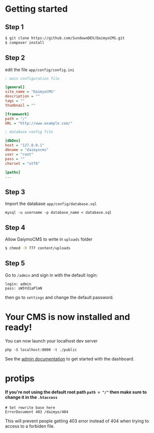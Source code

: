 # Getting started

## Step 1
~~~ bash
$ git clone https://github.com/SundownDEV/DaimyoCMS.git
$ composer install
~~~

## Step 2
edit the file ```app/config/config.ini```

~~~ ini
; main configuration file

[general]
site_name = "DaimyoCMS"
description = ""
tags = ""
thumbnail = ""

[framework]
path = "/"
URL = "http://www.example.com/"

; database config file

[dbDns]
host = "127.0.0.1"
dbname = "daimyocms"
user = "root"
pass = ""
charset = "utf8"

[paths]
...
~~~

## Step 3
Import the database ```app/config/database.sql```

~~~ mysql
mysql -u username -p database_name < database.sql
~~~

## Step 4
Allow DaiymoCMS to write in ```uploads``` folder
~~~ bash
$ chmod -R 777 content/uploads
~~~

## Step 5
Go to ```/admin``` and sign in with the default login:

~~~
login: admin
pass: sW5Yd1aPlmN
~~~

then go to ```settings``` and change the default password.

# Your CMS is now installed and ready!

You can now launch your localhost dev server
~~~
php -S localhost:8000 -t ./public
~~~

See the [admin documentation](https://github.com/SundownDEV/DaimyoCMS/blob/master/docs/AdminPanel.md) to get started with the dashboard.

# protips
#### If you're not using the default root path ```path = "/"``` then make sure to change it in the ```.htaccess```

~~~
# Set rewrite base here
ErrorDocument 403 /daimyo/404
~~~

This will prevent people getting 403 error instead of 404 when trying to access to a forbiden file.
